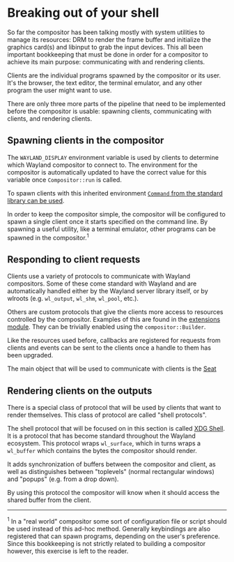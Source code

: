 # Breaking out of your shell
So far the compositor has been talking mostly with system utilities to manage its
resources: DRM to render the frame buffer and initialize the graphics card(s) and
libinput to grab the input devices. This all been important bookkeeping that
must be done in order for a compositor to achieve its main purpose:
communicating with and rendering clients.


Clients are the individual programs spawned by the compositor or its user. It's
the browser, the text editor, the terminal emulator, and any other program the
user might want to use.

There are only three more parts of the pipeline that need to be implemented
before the compositor is usable: spawning clients, communicating with clients,
and rendering clients.

## Spawning clients in the compositor
The `WAYLAND_DISPLAY` environment variable is used by clients to determine
which Wayland compositor to connect to. The environment for the compositor is
automatically updated to have the correct value for this variable once
`Compositor::run` is called. 

To spawn clients with this inherited environment [`Command` from the standard
library can be used](https://doc.rust-lang.org/std/process/struct.Command.html).

In order to keep the compositor simple, the compositor will be configured to
spawn a single client once it starts specified on the command line. By
spawning a useful utility, like a terminal emulator, other programs can be
spawned in the compositor.<sup>1</sup>

## Responding to client requests
Clients use a variety of protocols to communicate with Wayland compositors. Some
of these come standard with Wayland and are automatically handled either by the
Wayland server library itself, or by wlroots (e.g. `wl_output`, `wl_shm`,
`wl_pool`, etc.). 

Others are custom protocols that give the clients more access to resources
controlled by the compositor. Examples of this are found in the [extensions
module](http://way-cooler.org/docs/wlroots/extensions/index.html). They can be
trivially enabled using the `compositor::Builder`.

Like the resources used before, callbacks are registered for requests from
clients and events can be sent to the clients once a handle to them has been
upgraded.

The main object that will be used to communicate with clients is the
[Seat](http://way-cooler.org/docs/wlroots/seat/struct.Seat.html)

## Rendering clients on the outputs
There is a special class of protocol that will be used by clients that want to
render themselves. This class of protocol are called "shell protocols".

The shell protocol that will be focused on in this section is called [XDG
Shell](https://github.com/wayland-project/wayland-protocols/blob/master/stable/xdg-shell/xdg-shell.xml).
It is a protocol that has become standard throughout the Wayland ecosystem.
This protocol wraps `wl_surface`, which in turns wraps a `wl_buffer` which
contains the bytes the compositor should render. 

It adds synchronization of buffers between the compositor and client, as well as
distinguishes between "toplevels" (normal rectangular windows) and "popups" (e.g. from a drop
down).

By using this protocol the compositor will know when it should access the shared
buffer from the client.

---
<sup>1</sup> In a "real world" compositor some sort of configuration file or
script should be used instead of this ad-hoc method. Generally keybindings are
also registered that can spawn programs, depending on the user's preference.
Since this bookkeeping is not strictly related to building a compositor
however, this exercise is left to the reader.
